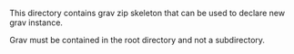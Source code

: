 This directory contains grav zip skeleton that can be used to declare new grav instance.

Grav must be contained in the root directory and not a subdirectory.
